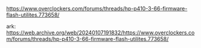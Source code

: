 https://www.overclockers.com/forums/threads/hp-p410-3-66-firmware-flash-utilites.773658/

ark: https://web.archive.org/web/20240107191832/https://www.overclockers.com/forums/threads/hp-p410-3-66-firmware-flash-utilites.773658/
